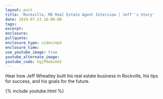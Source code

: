 ```yaml
---
layout: post
title: 'Rockville, MD Real Estate Agent Interview | Jeff''s Story'
date: 2019-07-23 16:00:00
tags:
excerpt:
enclosure:
pullquote:
enclosure_type: video/mp4
enclosure_time:
use_youtube_image: true
youtube_alternate_image:
youtube_code: VgjP0obsHaI
---
```


Hear how Jeff Wheatley built his real estate business in Rockville, his tips for success, and his goals for the future.

{% include youtube.html %}